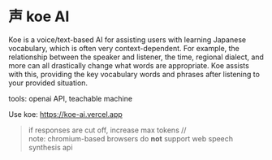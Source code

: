 # 声 koe AI 
Koe is a voice/text-based AI for assisting users with learning Japanese vocabulary, which is often very context-dependent. For example, the relationship between the speaker and listener, the time, regional dialect, and more can all drastically change what words are appropriate. Koe assists with this, providing the key vocabulary words and phrases after listening to your provided situation. 

tools: openai API, teachable machine  

Use koe: https://koe-ai.vercel.app  

>if responses are cut off, increase max tokens  //  
>note: chromium-based browsers do **not** support web speech synthesis api
